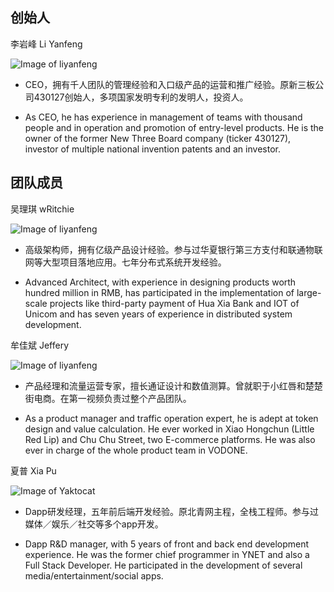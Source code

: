 ## 创始人

李岩峰 Li Yanfeng

![Image of liyanfeng](https://tronsr.org/uploads/editor/qr/rivd9kcf06l3.png)

* CEO，拥有千人团队的管理经验和入口级产品的运营和推广经验。原新三板公司430127创始人，多项国家发明专利的发明人，投资人。

* As CEO, he has experience in management of teams with thousand people and in operation and promotion of entry-level products. He is the owner of the former New Three Board company (ticker 430127), investor of multiple national invention patents and an investor.

## 团队成员

吴理琪 wRitchie

![Image of liyanfeng](https://tronsr.org/uploads/editor/tq/l5ubcxirg3xa.png)

* 高级架构师，拥有亿级产品设计经验。参与过华夏银行第三方支付和联通物联网等大型项目落地应用。七年分布式系统开发经验。

* Advanced Architect, with experience in designing products worth hundred million in RMB, has participated in the implementation of large-scale projects like third-party payment of Hua Xia Bank and IOT of Unicom and has seven years of experience in distributed system development.


牟佳斌 Jeffery

![Image of liyanfeng](https://tronsr.org/uploads/editor/qf/hbya91hddt4q.png)

* 产品经理和流量运营专家，擅长通证设计和数值测算。曾就职于小红唇和楚楚街电商。在第一视频负责过整个产品团队。

* As a product manager and traffic operation expert, he is adept at token design and value calculation. He ever worked in Xiao Hongchun (Little Red Lip) and Chu Chu Street, two E-commerce platforms. He was also ever in charge of the whole product team in VODONE.


夏普 Xia Pu

![Image of Yaktocat](https://tronsr.org/uploads/editor/f0/08752e6rbc6r.png)

* Dapp研发经理，五年前后端开发经验。原北青网主程，全栈工程师。参与过媒体／娱乐／社交等多个app开发。

* Dapp R&D manager, with 5 years of front and back end development experience. He was the former chief programmer in YNET and also a Full Stack Developer. He participated in the development of several media/entertainment/social apps.
